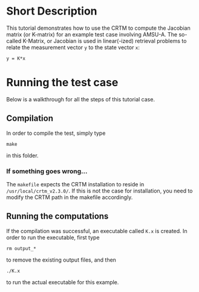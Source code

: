 # Short Description
This tutorial demonstrates how to use the CRTM to compute the Jacobian matrix (or K-matrix) for an example test case involving AMSU-A.
The so-called K-Matrix, or Jacobian is used in linear(-ized) retrieval problems to relate the measurement vector `y` to the state vector `x`:
```
y = K*x
```

# Running the test case
Below is a walkthrough for all the steps of this tutorial case.

## Compilation
In order to compile the test, simply type 
```
make 
```
in this folder.

### If something goes wrong...
The `makefile` expects the CRTM installation to reside in `/usr/local/crtm_v2.3.0/`.
If this is not the case for installation, you need to modify the CRTM path in the makefile accordingly.

## Running the computations
If the compilation was successful, an executable called `K.x` is created.
In order to run the executable, first type 
```
rm output_*
```
to remove the existing output files, and then 
```
./K.x
```
to run the actual executable for this example.
